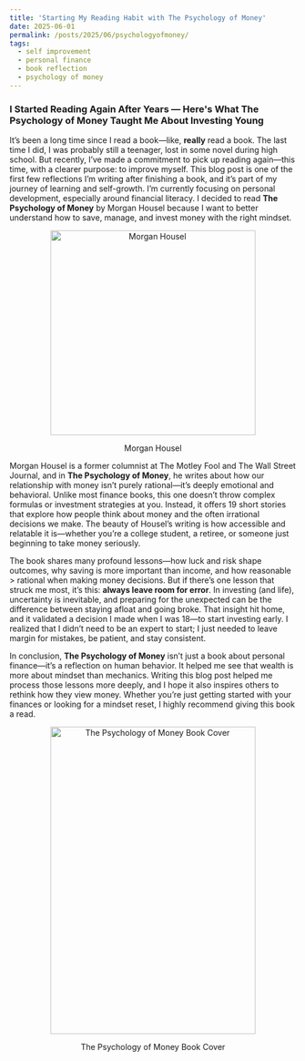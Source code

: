 ```yaml
---
title: 'Starting My Reading Habit with The Psychology of Money'
date: 2025-06-01
permalink: /posts/2025/06/psychologyofmoney/
tags:
  - self improvement
  - personal finance
  - book reflection
  - psychology of money
---
```


### I Started Reading Again After Years — Here's What **The Psychology of Money** Taught Me About Investing Young

It’s been a long time since I read a book—like, **really** read a book. The last time I did, I was probably still a teenager, lost in some novel during high school. But recently, I’ve made a commitment to pick up reading again—this time, with a clearer purpose: to improve myself. This blog post is one of the first few reflections I’m writing after finishing a book, and it’s part of my journey of learning and self-growth. I’m currently focusing on personal development, especially around financial literacy. I decided to read **The Psychology of Money** by Morgan Housel because I want to better understand how to save, manage, and invest money with the right mindset.


<div align="center">
  <img src="https://m.media-amazon.com/images/S/amzn-author-media-prod/rtoaal9u1721n93pmiqkl7s1u1._SY450_CR0%2C0%2C450%2C450_.jpg" alt="Morgan Housel" width="360" height="360" />
</div>
<p align="center">Morgan Housel</p>

Morgan Housel is a former columnist at The Motley Fool and The Wall Street Journal, and in **The Psychology of Money**, he writes about how our relationship with money isn’t purely rational—it’s deeply emotional and behavioral. Unlike most finance books, this one doesn’t throw complex formulas or investment strategies at you. Instead, it offers 19 short stories that explore how people think about money and the often irrational decisions we make. The beauty of Housel’s writing is how accessible and relatable it is—whether you’re a college student, a retiree, or someone just beginning to take money seriously.

The book shares many profound lessons—how luck and risk shape outcomes, why saving is more important than income, and how reasonable > rational when making money decisions. But if there’s one lesson that struck me most, it’s this: **always leave room for error**. In investing (and life), uncertainty is inevitable, and preparing for the unexpected can be the difference between staying afloat and going broke. That insight hit home, and it validated a decision I made when I was 18—to start investing early. I realized that I didn’t need to be an expert to start; I just needed to leave margin for mistakes, be patient, and stay consistent.

In conclusion, **The Psychology of Money** isn’t just a book about personal finance—it’s a reflection on human behavior. It helped me see that wealth is more about mindset than mechanics. Writing this blog post helped me process those lessons more deeply, and I hope it also inspires others to rethink how they view money. Whether you’re just getting started with your finances or looking for a mindset reset, I highly recommend giving this book a read.

<div align="center">
  <img src="https://images-na.ssl-images-amazon.com/images/I/71g2ednj0JL.jpg" alt="The Psychology of Money Book Cover" width="360" height="540" />
</div>
<p align="center">The Psychology of Money Book Cover</p>
